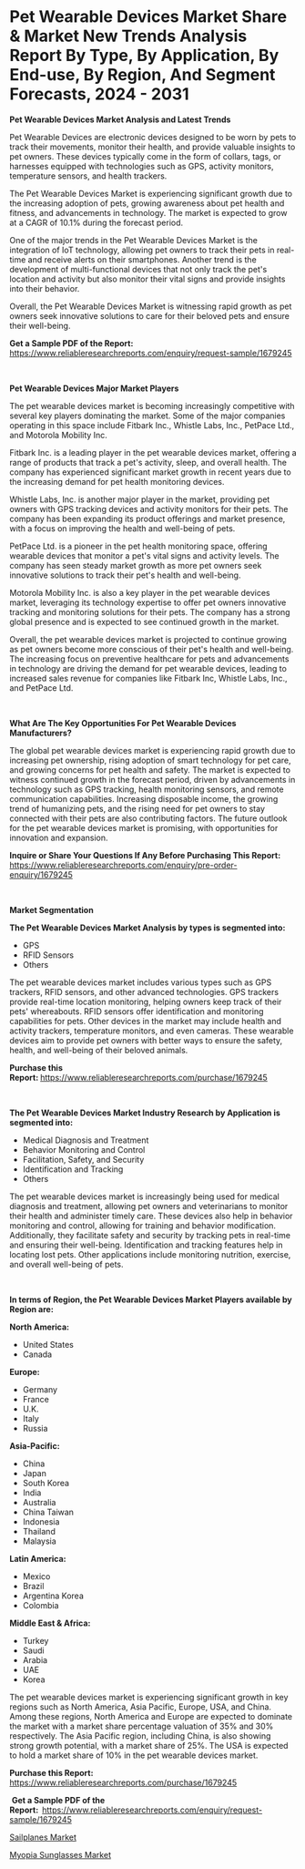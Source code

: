 <p><h1>Pet Wearable Devices Market Share & Market New Trends Analysis Report By Type, By Application, By End-use, By Region, And Segment Forecasts, 2024 - 2031</h1></p><p><strong>Pet Wearable Devices Market Analysis and Latest Trends</strong></p>
<p><p>Pet Wearable Devices are electronic devices designed to be worn by pets to track their movements, monitor their health, and provide valuable insights to pet owners. These devices typically come in the form of collars, tags, or harnesses equipped with technologies such as GPS, activity monitors, temperature sensors, and health trackers.</p><p>The Pet Wearable Devices Market is experiencing significant growth due to the increasing adoption of pets, growing awareness about pet health and fitness, and advancements in technology. The market is expected to grow at a CAGR of 10.1% during the forecast period.</p><p>One of the major trends in the Pet Wearable Devices Market is the integration of IoT technology, allowing pet owners to track their pets in real-time and receive alerts on their smartphones. Another trend is the development of multi-functional devices that not only track the pet's location and activity but also monitor their vital signs and provide insights into their behavior.</p><p>Overall, the Pet Wearable Devices Market is witnessing rapid growth as pet owners seek innovative solutions to care for their beloved pets and ensure their well-being.</p></p>
<p><strong>Get a Sample PDF of the Report:&nbsp;</strong> <a href="https://www.reliableresearchreports.com/enquiry/request-sample/1679245">https://www.reliableresearchreports.com/enquiry/request-sample/1679245</a></p>
<p>&nbsp;</p>
<p><strong>Pet Wearable Devices Major Market Players</strong></p>
<p><p>The pet wearable devices market is becoming increasingly competitive with several key players dominating the market. Some of the major companies operating in this space include Fitbark Inc., Whistle Labs, Inc., PetPace Ltd., and Motorola Mobility Inc.</p><p>Fitbark Inc. is a leading player in the pet wearable devices market, offering a range of products that track a pet's activity, sleep, and overall health. The company has experienced significant market growth in recent years due to the increasing demand for pet health monitoring devices.</p><p>Whistle Labs, Inc. is another major player in the market, providing pet owners with GPS tracking devices and activity monitors for their pets. The company has been expanding its product offerings and market presence, with a focus on improving the health and well-being of pets.</p><p>PetPace Ltd. is a pioneer in the pet health monitoring space, offering wearable devices that monitor a pet's vital signs and activity levels. The company has seen steady market growth as more pet owners seek innovative solutions to track their pet's health and well-being.</p><p>Motorola Mobility Inc. is also a key player in the pet wearable devices market, leveraging its technology expertise to offer pet owners innovative tracking and monitoring solutions for their pets. The company has a strong global presence and is expected to see continued growth in the market.</p><p>Overall, the pet wearable devices market is projected to continue growing as pet owners become more conscious of their pet's health and well-being. The increasing focus on preventive healthcare for pets and advancements in technology are driving the demand for pet wearable devices, leading to increased sales revenue for companies like Fitbark Inc, Whistle Labs, Inc., and PetPace Ltd.</p></p>
<p>&nbsp;</p>
<p><strong>What Are The Key Opportunities For Pet Wearable Devices Manufacturers?</strong></p>
<p><p>The global pet wearable devices market is experiencing rapid growth due to increasing pet ownership, rising adoption of smart technology for pet care, and growing concerns for pet health and safety. The market is expected to witness continued growth in the forecast period, driven by advancements in technology such as GPS tracking, health monitoring sensors, and remote communication capabilities. Increasing disposable income, the growing trend of humanizing pets, and the rising need for pet owners to stay connected with their pets are also contributing factors. The future outlook for the pet wearable devices market is promising, with opportunities for innovation and expansion.</p></p>
<p><strong>Inquire or Share Your Questions If Any Before Purchasing This Report:</strong> <a href="https://www.reliableresearchreports.com/enquiry/pre-order-enquiry/1679245">https://www.reliableresearchreports.com/enquiry/pre-order-enquiry/1679245</a></p>
<p>&nbsp;</p>
<p><strong>Market Segmentation</strong></p>
<p><strong>The Pet Wearable Devices Market Analysis by types is segmented into:</strong></p>
<p><ul><li>GPS</li><li>RFID Sensors</li><li>Others</li></ul></p>
<p><p>The pet wearable devices market includes various types such as GPS trackers, RFID sensors, and other advanced technologies. GPS trackers provide real-time location monitoring, helping owners keep track of their pets' whereabouts. RFID sensors offer identification and monitoring capabilities for pets. Other devices in the market may include health and activity trackers, temperature monitors, and even cameras. These wearable devices aim to provide pet owners with better ways to ensure the safety, health, and well-being of their beloved animals.</p></p>
<p><strong>Purchase this Report:&nbsp;</strong><a href="https://www.reliableresearchreports.com/purchase/1679245">https://www.reliableresearchreports.com/purchase/1679245</a></p>
<p>&nbsp;</p>
<p><strong>The Pet Wearable Devices Market Industry Research by Application is segmented into:</strong></p>
<p><ul><li>Medical Diagnosis and Treatment</li><li>Behavior Monitoring and Control</li><li>Facilitation, Safety, and Security</li><li>Identification and Tracking</li><li>Others</li></ul></p>
<p><p>The pet wearable devices market is increasingly being used for medical diagnosis and treatment, allowing pet owners and veterinarians to monitor their health and administer timely care. These devices also help in behavior monitoring and control, allowing for training and behavior modification. Additionally, they facilitate safety and security by tracking pets in real-time and ensuring their well-being. Identification and tracking features help in locating lost pets. Other applications include monitoring nutrition, exercise, and overall well-being of pets.</p></p>
<p>&nbsp;</p>
<p><strong>In terms of Region, the Pet Wearable Devices Market Players available by Region are:</strong></p>
<p>
    <p> <strong> North America: </strong>
        <ul>
            <li>United States</li>
            <li>Canada</li>
        </ul>
        </p> 
    <p> <strong> Europe: </strong>
        <ul>
            <li>Germany</li>
            <li>France</li>
            <li>U.K.</li>
            <li>Italy</li>
            <li>Russia</li>
        </ul>
        </p> 
    <p> <strong> Asia-Pacific: </strong>
        <ul>
            <li>China</li>
            <li>Japan</li>
            <li>South Korea</li>
            <li>India</li>
            <li>Australia</li>
            <li>China Taiwan</li>
            <li>Indonesia</li>
            <li>Thailand</li>
            <li>Malaysia</li>
        </ul>
        </p> 
    <p> <strong> Latin America: </strong>
        <ul>
            <li>Mexico</li>
            <li>Brazil</li>
            <li>Argentina Korea</li>
            <li>Colombia</li>
        </ul>
        </p> 
    <p> <strong> Middle East & Africa: </strong>
        <ul>
            <li>Turkey</li>
            <li>Saudi</li>
            <li>Arabia</li>
            <li>UAE</li>
            <li>Korea</li>
        </ul>
    </p>
    </p>
<p><p>The pet wearable devices market is experiencing significant growth in key regions such as North America, Asia Pacific, Europe, USA, and China. Among these regions, North America and Europe are expected to dominate the market with a market share percentage valuation of 35% and 30% respectively. The Asia Pacific region, including China, is also showing strong growth potential, with a market share of 25%. The USA is expected to hold a market share of 10% in the pet wearable devices market.</p></p>
<p><strong>Purchase this Report: </strong><a href="https://www.reliableresearchreports.com/purchase/1679245">https://www.reliableresearchreports.com/purchase/1679245</a></p>
<p>&nbsp;<strong>Get a Sample PDF of the Report:&nbsp;&nbsp;</strong><a href="https://www.reliableresearchreports.com/enquiry/request-sample/1679245">https://www.reliableresearchreports.com/enquiry/request-sample/1679245</a></p>
<p><strong></strong></p>
<p><p><a href="https://summer-dogwood-3e9.notion.site/Sailplanes-Market-Research-Report-Unlocks-Analysis-on-the-Market-Financial-Status-Market-Size-and--2a9c71c61e0b401da1cffbcd06320f80">Sailplanes Market</a></p><p><a href="https://github.com/Sherrillcrooksxa8i18ucf2m/Market-Research-Report-List-1/blob/main/myopia-sunglasses-market.md">Myopia Sunglasses Market</a></p></p>